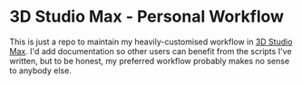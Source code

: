 3D Studio Max - Personal Workflow
=================================

This is just a repo to maintain my heavily-customised workflow in [3D Studio Max](http://www.autodesk.com.au/products/3ds-max/overview). I'd add documentation so other users can benefit from the scripts I've written, but to be honest, my preferred workflow probably makes no sense to anybody else.
